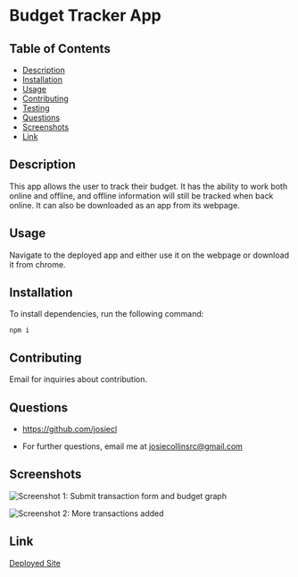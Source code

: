 # Budget Tracker App

## Table of Contents
* [Description](#description)
* [Installation](#installation)
* [Usage](#usage)
* [Contributing](#contributing)
* [Testing](#testing)
* [Questions](#questions)
* [Screenshots](#screenshots)
* [Link](#link)

## Description
This app allows the user to track their budget. It has the ability to work both online and offline, and offline information will still be tracked when back online. It can also be downloaded as an app from its webpage.

## Usage
Navigate to the deployed app and either use it on the webpage or download it from chrome.

## Installation
To install dependencies, run the following command: 
```
npm i
```
## Contributing
Email for inquiries about contribution.

## Questions
* https://github.com/josiecl

* For further questions, email me at josiecollinsrc@gmail.com

## Screenshots
![Screenshot 1: Submit transaction form and budget graph](https://user-images.githubusercontent.com/74507818/116483929-b0f92c00-a84d-11eb-8d36-d40fa62da7b2.PNG)

![Screenshot 2: More transactions added](https://user-images.githubusercontent.com/74507818/116483931-b191c280-a84d-11eb-89eb-01247aa0ce5b.PNG)

## Link
[Deployed Site](https://agile-falls-95966.herokuapp.com/)